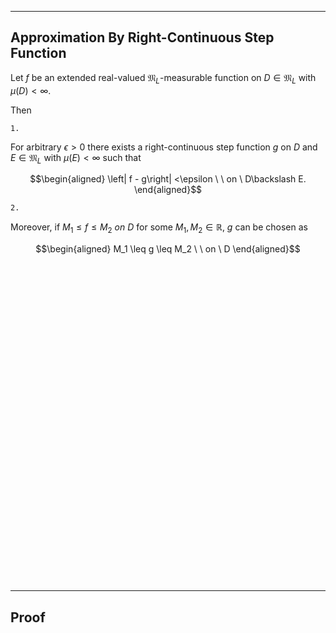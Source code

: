 
---
Approximation By Right-Continuous Step Function
---

Let $f$ be an extended real-valued $\mathfrak{M}_L$-measurable function on $D\in\mathfrak{M}_L$ with $\mu(D)<\infty$.

Then

`1.`

For arbitrary $\epsilon>0$ there exists a right-continuous step function $g$ on $D$ and $E\in\mathfrak{M}_L$ with $\mu(E)<\infty$ such that

$$\begin{aligned}
\left| f - g\right| <\epsilon \ \ on \ D\backslash E.
\end{aligned}$$

`2.`

Moreover, if $M_1\leq f \leq M_2 \ on \ D$ for some $M_1, M_2 \in \mathbb{R}$, $g$ can be chosen as

$$\begin{aligned}
M_1 \leq g \leq M_2 \ \ on \ D
\end{aligned}$$


<br>
<br>
<br>
<br>
<br>
<br>
<br>
<br>
<br>
<br>
<br>
<br>
<br>
<br>
<br>
<br>
<br>
<br>
<br>
<br>
<br>
<br>
<br>
<br>
<br>
<br>
<br>
<br>
<br>
<br>


---
Proof
---

